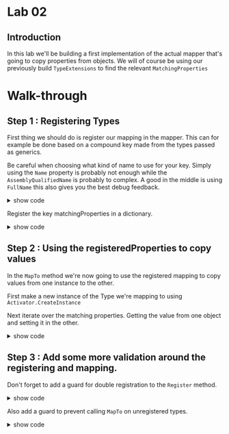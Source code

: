 # Lab 02

## Introduction

In this lab we'll be building a first implementation of the actual mapper that's going to copy properties from objects. 
We will of course be using our previously build `TypeExtensions` to find the relevant `MatchingProperties`

# Walk-through

## Step 1 : Registering Types

First thing we should do is register our mapping in the mapper. 
This can for example be done based on a compound key made from the types passed as generics.

Be careful when choosing what kind of name to use for your key. 
Simply using the `Name` property is probably not enough while the `AssemblyQualifiedName` is probably to complex. 
A good in the middle is using `FullName` this also gives you the best debug feedback.
<details>
    <summary>show code</summary>

```c#
private string GetKey(Type FromType, Type ToType)
{
    return $"From_{FromType.FullName}_to_{ToType.FullName}";
}
```
</details>

Register the key matchingProperties in a dictionary.
<details>
    <summary>show code</summary>

```c#
var matchingProperties = fromType.GetMatchingProperties(toType);
matchingPropertiesByKey.Add(key, matchingProperties);
```   
</details>


## Step 2 : Using the registeredProperties to copy values

In the `MapTo` method we're now going to use the registered mapping to copy values from one instance to the other.

First make a new instance of the Type we're mapping to using `Activator.CreateInstance`

Next iterate over the matching properties. Getting the value from one object and setting it in the other.
<details>
    <summary>show code</summary>

```c#
foreach (var match in matchingProperties)
{
    var value =match.From.GetValue(instance);
    match.To.SetValue(toInstance, value);
}
```   
</details>


## Step 3 : Add some more validation around the registering and mapping.

Don't forget to add a guard for double registration to the `Register` method.

<details>
    <summary>show code</summary>

```c#
 if(matchingPropertiesByKey.ContainsKey(key))
    throw new InvalidOperationException($"You tried to register a mapping from {fromType.FullName} to {toType.FullName} twice");
```    
</details>


Also add a guard to prevent calling `MapTo` on unregistered types.

<details>
    <summary>show code</summary>

```c#
 if(!matchingPropertiesByKey.ContainsKey(key))
    throw new ArgumentException($"No mapping found from {fromType.FullName} to {toType.FullName}");
```    
</details>